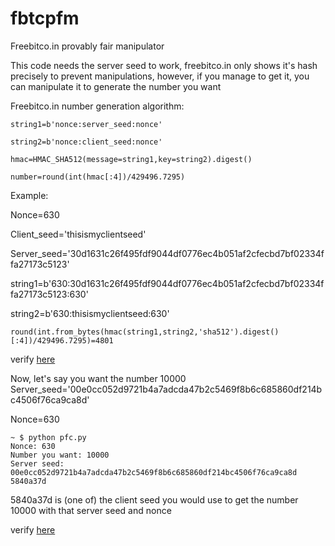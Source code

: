# fbtcpfm
Freebitco.in provably fair manipulator

This code needs the server seed to work, freebitco.in only shows it's hash precisely to prevent manipulations, however, if you manage to get it, you can manipulate it to generate the number you want

Freebitco.in number generation algorithm:

`string1=b'nonce:server_seed:nonce'`

`string2=b'nonce:client_seed:nonce'`

`hmac=HMAC_SHA512(message=string1,key=string2).digest()`

`number=round(int(hmac[:4])/429496.7295)`

Example:

Nonce=630

Client_seed='thisismyclientseed'

Server_seed='30d1631c26f495fdf9044df0776ec4b051af2cfecbd7bf02334ffa27173c5123'

string1=b'630:30d1631c26f495fdf9044df0776ec4b051af2cfecbd7bf02334ffa27173c5123:630'

string2=b'630:thisismyclientseed:630'

`round(int.from_bytes(hmac(string1,string2,'sha512').digest()[:4])/429496.7295)=4801`

verify [here](https://s3.amazonaws.com/roll-verifier/verify.html?server_seed=30d1631c26f495fdf9044df0776ec4b051af2cfecbd7bf02334ffa27173c5123&client_seed=thisismyclientseed&server_seed_hash=902beff3bef3a8ce6bfb1a9c41f9e4d0a36172a27e105a5ee9a08528749d26eb&nonce=630)

Now, let's say you want the number 10000
Server_seed='00e0cc052d9721b4a7adcda47b2c5469f8b6c685860df214bc4506f76ca9ca8d'

Nonce=630

```
~ $ python pfc.py
Nonce: 630
Number you want: 10000
Server seed: 00e0cc052d9721b4a7adcda47b2c5469f8b6c685860df214bc4506f76ca9ca8d
5840a37d
```

5840a37d is (one of) the client seed you would use to get the number 10000 with that server seed and nonce

verify [here](https://s3.amazonaws.com/roll-verifier/verify.html?server_seed=00e0cc052d9721b4a7adcda47b2c5469f8b6c685860df214bc4506f76ca9ca8d&client_seed=5840a37d&server_seed_hash=0dbccb2c616135da003fb4856e8217ab1c3cb7cedc2cdfbd7424058991671a21&nonce=630)
